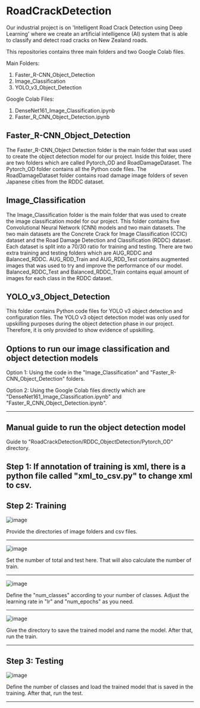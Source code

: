 # RoadCrackDetection
Our industrial project is on 'Intelligent Road Crack Detection using Deep Learning' where we create an artificial intelligence (AI) system that is able to classify and detect road cracks on New Zealand roads.

This repositories contains three main folders and two Google Colab files.

Main Folders:
1.  Faster_R-CNN_Object_Detection
2.  Image_Classification
3.  YOLO_v3_Object_Detection

Google Colab Files:
1.  DenseNet161_Image_Classification.ipynb
2.  Faster_R_CNN_Object_Detection.ipynb

Faster_R-CNN_Object_Detection
--------------------------------------------------------------------------------------------------------------

The Faster_R-CNN_Object Detection folder is the main folder that was used to create the object detection model for our project.
Inside this folder, there are two folders which are called Pytorch_OD and RoadDamageDataset.
The Pytorch_OD folder contains all the Python code files.
The RoadDamageDataset folder contains road damage image folders of seven Japanese cities from the RDDC dataset.

Image_Classification
--------------------------------------------------------------------------------------------------------------

The Image_Classification folder is the main folder that was used to create the image classification model for our project.
This folder contains five Convolutional Neural Network (CNN) models and two main datasets.
The two main datasets are the Concrete Crack for Image Classification (CCIC) dataset and the Road Damage Detection and Classification (RDDC) dataset.
Each dataset is split into a 70/30 ratio for training and testing.
There are two extra training and testing folders which are AUG_RDDC and Balanced_RDDC.
AUG_RDD_Train and AUG_RDD_Test contains augmented images that was used to try and improve the performance of our model.
Balanced_RDDC_Test and Balanced_RDDC_Train contains equal amount of images for each class in the RDDC dataset.

YOLO_v3_Object_Detection
--------------------------------------------------------------------------------------------------------------

This folder contains Python code files for YOLO v3 object detection and configuration files.
The YOLO v3 object detection model was only used for upskilling purposes during the object detection phase in our project.
Therefore, it is only provided to show evidence of upskilling.

Options to run our image classification and object detection models
--------------------------------------------------------------------------------------------------------------

Option 1: Using the code in the "Image_Classification" and "Faster_R-CNN_Object_Detection" folders.

Option 2: Using the Google Colab files directly which are "DenseNet161_Image_Classification.ipynb" and "Faster_R_CNN_Object_Detection.ipynb".

--------------------------------------------------------------------------------------------------------------

Manual guide to run the object detection model
--------------------------------------------------------------------------------------------------------------

Guide to "RoadCrackDetection/RDDC_ObjectDetection/Pytorch_OD" directory.

Step 1: If annotation of training is xml, there is a python file called "xml_to_csv.py" to change xml to csv.
--------------------------------------------------------------------------------------------------------------

Step 2: Training
--------------------------------------------------------------------------------------------------------------
![image](https://user-images.githubusercontent.com/49043498/97121898-8d620580-1786-11eb-970e-867d7930053d.png)

Provide the directories of image folders and csv files.

--------------------------------------------------------------------------------------------------------------

![image](https://user-images.githubusercontent.com/49043498/97122237-4de8e880-1789-11eb-845a-d962f43eade7.png)

Set the number of total and test here. That will also calculate the number of train.

--------------------------------------------------------------------------------------------------------------

![image](https://user-images.githubusercontent.com/49043498/97122142-699fbf00-1788-11eb-9492-a5134974b512.png)

Define the "num_classes" according to your number of classes.
Adjust the learning rate in "lr" and "num_epochs" as you need.

--------------------------------------------------------------------------------------------------------------

![image](https://user-images.githubusercontent.com/49043498/97122320-f1d29400-1789-11eb-9b0a-14b14dac8a48.png)

Give the directory to save the trained model and name the model. After that, run the train.

--------------------------------------------------------------------------------------------------------------

Step 3: Testing
--------------------------------------------------------------------------------------------------------------

![image](https://user-images.githubusercontent.com/49043498/97122450-c3a18400-178a-11eb-825b-6e7f38ddef00.png)

Define the number of classes and load the trained model that is saved in the training.
After that, run the test.

--------------------------------------------------------------------------------------------------------------




